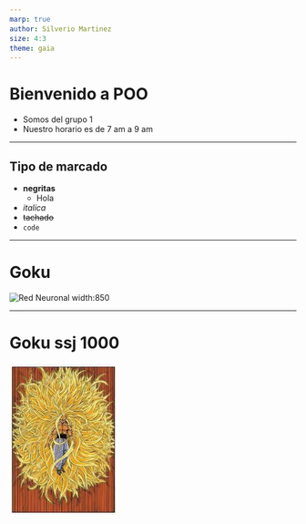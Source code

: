 ```yaml
---
marp: true
author: Silverio Martinez
size: 4:3
theme: gaia
---
```

# Bienvenido a POO
- Somos del grupo 1
- Nuestro horario es de 7 am a 9 am

---
## Tipo de marcado
- **negritas**
    - Hola
- *italica*
- ~~tachado~~
- `code`

---
#  Goku

![Red Neuronal width:850](https://encrypted-tbn0.gstatic.com/images?q=tbn:ANd9GcQ4wTCeSF8figeNrRLgbZFqkhYBNfHjQP4m5Q&usqp=CAU)

---
# Goku ssj 1000

![goku height:500](goku.jpg)

